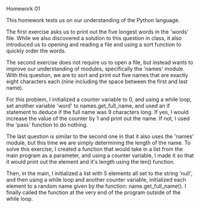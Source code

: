 
Homework 01 

This homework tests us on our understanding of the Python language. 

The first exercise asks us to print out the five longest words in the 'words'
file. While we also discovered a solution to this question in class, it also 
introduced us to opening and reading a file and using a sort function to
quickly order the words.

The second exercise does not require us to open a file, but instead wants to 
improve our understanding of modules, specifically the 'names' module. With
this question, we are to sort and print out five names that are exactly
eight characters each (nine including the space between the first and last
name).

For this problem, I initialized a counter variable to 0, and using a while
loop, set another variable 'word' to names.get_full_name, and used an if
statement to deduce if the full name was 9 characters long. If yes, I would
increase the value of the counter by 1 and print out the name. If not, I
used the 'pass' function to do nothing.  

The last question is similar to the second one in that it also uses the 'names'
module, but this time we are simply determining the length of the name. To
solve this exercise, I created a function that would take in a list from the
main program as a parameter, and using a counter variable, I made it so that
it would print out the element and it's length using the len() function.

Then, in the main, I initialized a list with 5 elements all set to the
string 'null', and then using a while loop and another counter variable, 
initialized each element to a random name given by the function: 
name.get_full_name(). I finally called the function at the very end of the 
program outside of the while loop.   

